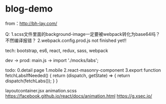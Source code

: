 # blog-demo
from：http://bh-lay.com/

Q:
1.scss文件里面的background-image一定要被webpack转化为base64吗？不然编译报错？
2.webpack.config.prod.js not finished yet!!

tech:
bootstrap, es6, react, redux, sass, webpack

dev -> prod:
main.js -> import './mocks/labs';

todo:
0.detail page
1.mobile
2.react-masonry-component
3.export function fetchLabsIfNeeded() {
	return (dispatch, getState) => {
 		return dispatch(fetchLabs());
 	}
}

layoutcontainer.jsx
animation.scss
https://facebook.github.io/react/docs/animation.html
https://g.xsec.io/